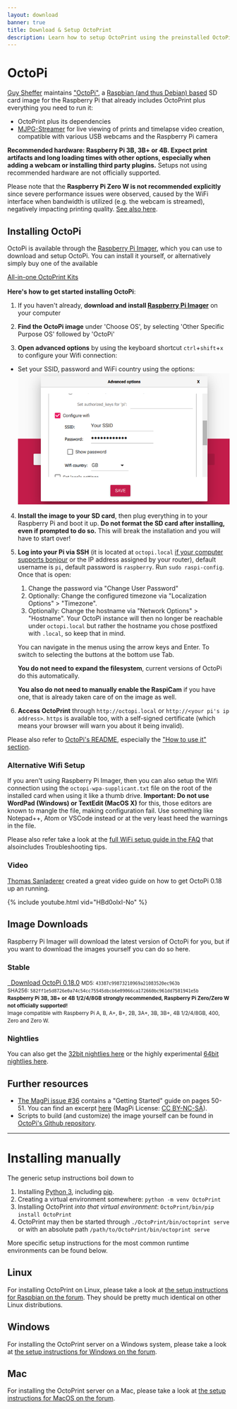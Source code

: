 ```yaml
---
layout: download
banner: true
title: Download & Setup OctoPrint
description: Learn how to setup OctoPrint using the preinstalled OctoPi image for Raspberry Pi, or how to install from source on Windows, Linux and Mac.
---
```


# OctoPi

[Guy Sheffer](https://github.com/guysoft) maintains ["OctoPi"](https://github.com/guysoft/OctoPi),
a [Raspbian (and thus Debian) based](http://www.raspbian.org/) SD card image for the Raspberry Pi
that already includes OctoPrint plus everything you need to run it:

* OctoPrint plus its dependencies
* [MJPG-Streamer](https://github.com/jacksonliam/mjpg-streamer)
  for live viewing of prints and timelapse video creation, compatible with various
  USB webcams and the Raspberry Pi camera

**Recommended hardware: Raspberry Pi 3B, 3B+ or 4B. Expect print artifacts and long loading times with other 
options, especially when adding a webcam or installing third party plugins.** Setups not using
recommended hardware are not officially supported. 

Please note that the **Raspberry Pi Zero W is not recommended explicitly** since severe performance 
issues were observed, caused by the WiFi interface when bandwidth is utilized (e.g. the webcam is streamed), negatively 
impacting printing quality. [See also here](https://github.com/guysoft/OctoPi/issues/318#issuecomment-284762963).

## Installing OctoPi

OctoPi is available through the [Raspberry Pi Imager](https://www.raspberrypi.org/software/), which you can use to download and setup OctoPi. You can install it yourself, or alternatively simply buy one of the available

<div class="text-center" style="margin-bottom: 1rem;">
    <a class="btn btn-large btn-block" href="/merch/#kits" data-event-category="download" data-event-action="kits">All-in-one OctoPrint Kits</a>
</div>

**Here's how to get started installing OctoPi**:

1. If you haven't already, **download and install [Raspberry Pi Imager](https://raspberrypi.org/software)** on your computer

2. **Find the OctoPi image** under 'Choose OS', by selecting 'Other Specific Purpose OS' followed by 'OctoPi'

3. **Open advanced options** by using the keyboard shortcut <code>ctrl</code>+<code>shift</code>+<code>x</code> to configure your Wifi connection:
  * Set your SSID, password and WiFi country using the options:
  ![Advanced Options - Wifi Setup](/assets/img/download/advanced-wifi.png)

4. **Install the image to your SD card**, then plug everything in to your Raspberry Pi and boot it up. **Do not format the SD card after installing, even if prompted to do so.** This will break the installation and you will have to start over!

5. **Log into your Pi via SSH** (it is located at ``octopi.local``
   [if your computer supports bonjour](https://learn.adafruit.com/bonjour-zeroconf-networking-for-windows-and-linux/overview)
   or the IP address assigned by your router), default username is `pi`,
   default password is `raspberry`. Run ``sudo raspi-config``. Once that is open:
    
   1. Change the password via "Change User Password"
   2. Optionally: Change the configured timezone via "Localization Options" > "Timezone".
   3. Optionally: Change the hostname via "Network Options" > "Hostname". Your OctoPi instance will then no longer be reachable under ``octopi.local`` but rather the hostname you chose postfixed with ``.local``, so keep that in mind.
    
   You can navigate in the menus using the arrow keys and <key>Enter</key>. To switch to selecting the buttons at the bottom use <key>Tab</key>.
    
   **You do not need to expand the filesystem**, current versions of OctoPi do this automatically.
   
   **You also do not need to manually enable the RaspiCam** if you have one, that is already taken care of on the image as well.

5. **Access OctoPrint** through ``http://octopi.local`` or ``http://<your pi's ip address>``. `https` is available too,
   with a self-signed certificate (which means your browser will warn you about it being invalid).

Please also refer to [OctoPi's README](https://github.com/guysoft/OctoPi), especially the ["How to use it" section](https://github.com/guysoft/OctoPi#how-to-use-it).

### Alternative Wifi Setup

If you aren't using Raspberry Pi Imager, then you can also setup the Wifi connection using the `octopi-wpa-supplicant.txt` file
on the root of the installed card when using it like a thumb drive. 
**Important: Do not use WordPad (Windows) or TextEdit (MacOS X)**  for this, those editors are known to mangle
the file, making configuration fail. Use something like Notepad++, Atom or VSCode instead or at the very 
least heed the warnings in the file.

Please also refer take a look at the [full WiFi setup guide in the FAQ](https://faq.octoprint.org/wifi-setup) that alsoincludes Troubleshooting tips.

### Video

[Thomas Sanladerer](https://www.youtube.com/channel/UCb8Rde3uRL1ohROUVg46h1A) created a great video guide on how to get OctoPi 0.18 up an running.

{% include youtube.html vid="HBd0olxI-No" %}

## Image Downloads

<!--
<div class="alert">
    There have been some reports regarding current revisions of the <strong>Raspberry Pi 4 1/2/4 GB refusing to boot</strong> with the stable
    OctoPi 0.17.0 image. If that affects you, please try the OctoPi 0.18.0 release candidate.
</div>
-->

Raspberry Pi Imager will download the latest version of OctoPi for you, but if you want to download the images 
yourself you can do so here.

### Stable

<div class="text-center">
    <a class="btn btn-large btn-primary btn-block" href="https://octopi.octoprint.org/latest" data-event-category="download" data-event-action="latest"><i class="fa fa-download-alt fa-lg"></i>&nbsp;&nbsp;Download&nbsp;OctoPi&nbsp;0.18.0</a>
    <small>MD5: <code>43387c99873210969a21083520ec963b</code></small><br>
    <small>SHA256: <code>582ff1e5d8726e0a74c54cc75545dbcb6e09066ca172660bc961dd7501941e5b</code></small><br>
    <small><strong>Raspberry Pi 3B, 3B+ or 4B 1/2/4/8GB strongly recommended, Raspberry Pi Zero/Zero W not officially supported!</strong></small><br>
    <small>Image compatible with Raspberry Pi A, B, A+, B+, 2B, 3A+, 3B, 3B+, 4B 1/2/4/8GB, 400, Zero and Zero W.</small><br>
</div>

<!--
### Release Candidate

The current <strong>release candidate for 0.18.0</strong> can be found here: 

<div class="text-center">
    <a class="btn btn-large btn-block" href="https://github.com/guysoft/OctoPi/issues/710" data-event-category="download" data-event-action="next"><i class="fa fa-download-alt fa-lg"></i>&nbsp;&nbsp;OctoPi&nbsp;0.18.0rc2</a>
    <small><strong>Raspberry Pi 3B, 3B+ or 4B strongly recommended, Raspberry Pi Zero/Zero W not officially supported!</strong></small><br>
    <small>Image compatible with Raspberry Pi A, B, A+, B+, 2B, 3A+, 3B, 3B+, 4B 1/2/4/8GB, 400, Zero and Zero W.</small><br>
</div>
-->

### Nightlies

You can also get the [32bit nightlies here](http://unofficialpi.org/Distros/OctoPi/nightly/) or the highly experimental [64bit nightlies here](http://unofficialpi.org/Distros/OctoPi/nightly-arm64/).


## Further resources

  * [The MagPi issue #36](https://www.raspberrypi.org/magpi/issues/36/) contains a "Getting Started" guide on 
    pages 50-51. You can find an excerpt [here](/assets/download/MagPi36_OctoPrint.pdf) 
    (MagPi License: [CC BY-NC-SA](https://creativecommons.org/licenses/by-nc-sa/3.0/)).
  * Scripts to build (and customize) the image yourself can be found in [OctoPi's Github repository](https://github.com/guysoft/OctoPi).

----

#  Installing manually

The generic setup instructions boil down to

1. Installing [Python 3](https://www.python.org/), including [pip](https://pip.pypa.io/en/latest/installing.html).
2. Creating a virtual environment somewhere: `python -m venv OctoPrint`
3. Installing OctoPrint *into that virtual environment*: `OctoPrint/bin/pip install OctoPrint`
4. OctoPrint may then be started through `./OctoPrint/bin/octoprint serve` or with an absolute path `/path/to/OctoPrint/bin/octoprint serve`

More specific setup instructions for the most common runtime environments can be found below.

##  Linux

For installing OctoPrint on Linux, please take a look at [the setup instructions for Raspbian on the forum](https://community.octoprint.org/t/setting-up-octoprint-on-a-raspberry-pi-running-raspbian/2337/).
They should be pretty much identical on other Linux distributions.

##  Windows

For installing the OctoPrint server on a Windows system, please take a look at [the setup instructions for Windows on the forum](https://community.octoprint.org/t/setting-up-octoprint-on-windows/383/1).

## Mac

For installing the OctoPrint server on a Mac, please take a look at [the setup instructions for MacOS on the forum](https://community.octoprint.org/t/setting-up-octoprint-on-macos/13425).
